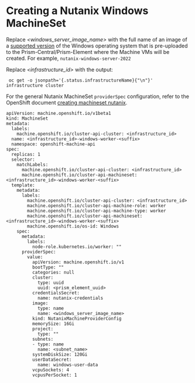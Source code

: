 # Creating a Nutanix Windows MachineSet

Replace _\<windows_server_image_name\>_ with the full name of an image of a [supported version](wmco-prerequisites.md#supported-windows-server-versions) of the Windows operating system that is pre-uploaded to the Prism-Central/Prism-Element where the Machine VMs will be created.
For example, `nutanix-windows-server-2022`

Replace _\<infrastructure_id\>_ with the output:
```shell script
 oc get -o jsonpath='{.status.infrastructureName}{"\n"}' infrastructure cluster
```

For the general Nutanix MachineSet `providerSpec` configuration, refer to the OpenShift document [creating machineset nutanix](https://docs.openshift.com/container-platform/latest/machine_management/creating_machinesets/creating-machineset-nutanix.html).
```
apiVersion: machine.openshift.io/v1beta1
kind: MachineSet
metadata:
  labels:
    machine.openshift.io/cluster-api-cluster: <infrastructure_id>
  name: <infrastructure_id>-windows-worker-<suffix>
  namespace: openshift-machine-api
spec:
  replicas: 1
  selector:
    matchLabels:
      machine.openshift.io/cluster-api-cluster: <infrastructure_id>
      machine.openshift.io/cluster-api-machineset: <infrastructure_id>-windows-worker-<suffix>
  template:
    metadata:
      labels:
        machine.openshift.io/cluster-api-cluster: <infrastructure_id>
        machine.openshift.io/cluster-api-machine-role: worker
        machine.openshift.io/cluster-api-machine-type: worker
        machine.openshift.io/cluster-api-machineset: <infrastructure_id>-windows-worker-<suffix>
        machine.openshift.io/os-id: Windows
    spec:
      metadata:
        labels:
          node-role.kubernetes.io/worker: ""
      providerSpec:
        value:
          apiVersion: machine.openshift.io/v1
          bootType: ""
          categories: null
          cluster:
            type: uuid
            uuid: <prism_element_uuid>
          credentialsSecret:
            name: nutanix-credentials
          image:
            type: name
            name: <windows_server_image_name>
          kind: NutanixMachineProviderConfig
          memorySize: 16Gi
          project:
            type: ""
          subnets:
          - type: name
            name: <subnet_name>
          systemDiskSize: 120Gi
          userDataSecret:
            name: windows-user-data
          vcpuSockets: 4
          vcpusPerSocket: 1
```